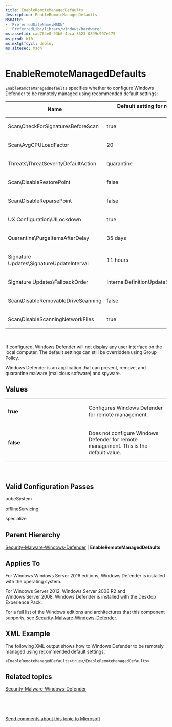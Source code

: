 ```yaml
---
title: EnableRemoteManagedDefaults
description: EnableRemoteManagedDefaults
MSHAttr:
- 'PreferredSiteName:MSDN'
- 'PreferredLib:/library/windows/hardware'
ms.assetid: cad764e0-93b6-4bca-8523-0899c997e175
ms.prod: W10
ms.mktglfcycl: deploy
ms.sitesec: msdn
---
```


# EnableRemoteManagedDefaults


`EnableRemoteManagedDefaults` specifies whether to configure Windows Defender to be remotely managed using recommended default settings:

<table>
<colgroup>
<col width="50%" />
<col width="50%" />
</colgroup>
<thead>
<tr class="header">
<th>Name</th>
<th>Default setting for remote management of Windows Defender</th>
</tr>
</thead>
<tbody>
<tr class="odd">
<td><p>Scan\CheckForSignaturesBeforeScan</p></td>
<td><p>true</p></td>
</tr>
<tr class="even">
<td><p>Scan\AvgCPULoadFactor</p></td>
<td><p>20</p></td>
</tr>
<tr class="odd">
<td><p>Threats\ThreatSeverityDefaultAction</p></td>
<td><p>quarantine</p></td>
</tr>
<tr class="even">
<td><p>Scan\DisableRestorePoint</p></td>
<td><p>false</p></td>
</tr>
<tr class="odd">
<td><p>Scan\DisableReparsePoint</p></td>
<td><p>false</p></td>
</tr>
<tr class="even">
<td><p>UX Configuration\UILockdown</p></td>
<td><p>true</p></td>
</tr>
<tr class="odd">
<td><p>Quarantine\PurgeItemsAfterDelay</p></td>
<td><p>35 days</p></td>
</tr>
<tr class="even">
<td><p>Signature Updates\SignatureUpdateInterval</p></td>
<td><p>11 hours</p></td>
</tr>
<tr class="odd">
<td><p>Signature Updates\FallbackOrder</p></td>
<td><p>InternalDefinitionUpdateServer|MicrosoftUpdateServer|MMPC</p></td>
</tr>
<tr class="even">
<td><p>Scan\DisableRemovableDriveScanning</p></td>
<td><p>false</p></td>
</tr>
<tr class="odd">
<td><p>Scan\DisableScanningNetworkFiles</p></td>
<td><p>true</p></td>
</tr>
</tbody>
</table>

 

If configured, Windows Defender will not display any user interface on the local computer. The default settings can still be overridden using Group Policy.

Windows Defender is an application that can prevent, remove, and quarantine malware (malicious software) and spyware.

## Values


<table>
<colgroup>
<col width="50%" />
<col width="50%" />
</colgroup>
<tbody>
<tr class="odd">
<td><p><strong>true</strong></p></td>
<td><p>Configures Windows Defender for remote management.</p></td>
</tr>
<tr class="even">
<td><p><strong>false</strong></p></td>
<td><p>Does not configure Windows Defender for remote management. This is the default value.</p></td>
</tr>
</tbody>
</table>

 

## Valid Configuration Passes


oobeSystem

offlineServicing

specialize

## Parent Hierarchy


[Security-Malware-Windows-Defender](security-malware-windows-defender.md) | **EnableRemoteManagedDefaults**

## Applies To


For Windows Windows Server 2016 editions, Windows Defender is installed with the operating system.

For Windows Server 2012, Windows Server 2008 R2 and Windows Server 2008, Windows Defender is installed with the Desktop Experience Pack.

For a full list of the Windows editions and architectures that this component supports, see [Security-Malware-Windows-Defender](security-malware-windows-defender.md).

## XML Example


The following XML output shows how to Windows Defender to be remotely managed using recommended default settings.

``` syntax
<EnableRemoteManagedDefaults>true</EnableRemoteManagedDefaults>
```

## Related topics


[Security-Malware-Windows-Defender](Wsecurity-malware-windows-defender.md)

 

 

[Send comments about this topic to Microsoft](mailto:wsddocfb@microsoft.com?subject=Documentation%20feedback%20%5Bp_unattend\p_unattend%5D:%20EnableRemoteManagedDefaults%20%20RELEASE:%20%2810/3/2016%29&body=%0A%0APRIVACY%20STATEMENT%0A%0AWe%20use%20your%20feedback%20to%20improve%20the%20documentation.%20We%20don't%20use%20your%20email%20address%20for%20any%20other%20purpose,%20and%20we'll%20remove%20your%20email%20address%20from%20our%20system%20after%20the%20issue%20that%20you're%20reporting%20is%20fixed.%20While%20we're%20working%20to%20fix%20this%20issue,%20we%20might%20send%20you%20an%20email%20message%20to%20ask%20for%20more%20info.%20Later,%20we%20might%20also%20send%20you%20an%20email%20message%20to%20let%20you%20know%20that%20we've%20addressed%20your%20feedback.%0A%0AFor%20more%20info%20about%20Microsoft's%20privacy%20policy,%20see%20http://privacy.microsoft.com/default.aspx. "Send comments about this topic to Microsoft")





